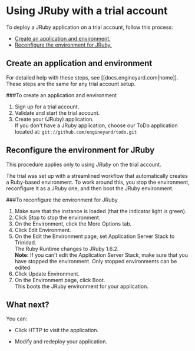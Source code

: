 # Using JRuby with a trial account

To deploy a JRuby application on a trial account, follow this process: 

*	[Create an application and environment.][2]
*	[Reconfigure the environment for JRuby.][3]

<h2 id="topic2"> Create an application and environment </h2>

For detailed help with these steps, see [[docs.engineyard.com|home]]. These steps are the same for any trial account setup. 


###To create an application and environment  
1. Sign up for a trial account.  
2. Validate and start the trial account.  
3. Create your (JRuby) application.  
    If you don't have a JRuby application, choose our ToDo application located at: `git://github.com/engineyard/todo.git`

<h2 id="topic3"> Reconfigure the environment for JRuby </h2>

This procedure applies only to using _JRuby_ on the trial account. 

The trial was set up with a streamlined workflow that automatically creates a Ruby-based environment. To work around this, you stop the environment, reconfigure it as a JRuby one, and then boot the JRuby environment.

###To reconfigure the environment for JRuby

1. Make sure that the instance is loaded (that the indicator light is green).  
2. Click Stop to stop the environment.  
3. On the Environment, click the More Options tab.
4. Click Edit Environment.    
4. On the Edit the Environment page, set Application Server Stack to Trinidad.  
    The Ruby Runtime changes to JRuby 1.6.2.  
    **Note:** If you can't edit the Application Server Stack, make sure that you have stopped the environment. Only stopped environments can be edited.
5. Click Update Environment.  
6. On the Environment page, click Boot.  
    This boots the JRuby environment for your application.  


<h2 id="topic4"> What next? </h2>

You can:

* Click HTTP to visit the application.

* Modify and redeploy your application.




[1]: #topic1        "topic1"
[2]: #topic2        "topic2"
[3]: #topic3        "topic3"
[4]: #topic4        "topic4"
